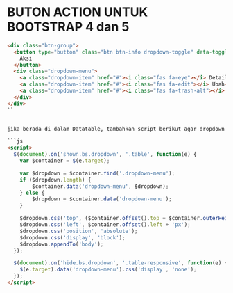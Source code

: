 # BUTON ACTION UNTUK BOOTSTRAP 4 dan 5 

```html
<div class="btn-group">
  <button type="button" class="btn btn-info dropdown-toggle" data-toggle="dropdown" data-boundary="viewport" aria-haspopup="true" aria-expanded="false">
    Aksi
  </button>
  <div class="dropdown-menu">
    <a class="dropdown-item" href="#"><i class="fas fa-eye"></i> Detail</a>
    <a class="dropdown-item" href="#"><i class="fas fa-edit"></i> Ubah</a>
    <a class="dropdown-item" href="#"><i class="fas fa-trash-alt"></i> Hapus</a>
  </div>
</div>
``


jika berada di dalam Datatable, tambahkan script berikut agar dropdown nya tampil keluar dari table

```js
<script>
  $(document).on('shown.bs.dropdown', '.table', function(e) {
    var $container = $(e.target);

    var $dropdown = $container.find('.dropdown-menu');
    if ($dropdown.length) {
        $container.data('dropdown-menu', $dropdown);
    } else {
        $dropdown = $container.data('dropdown-menu');
    }

    $dropdown.css('top', ($container.offset().top + $container.outerHeight()) + 'px');
    $dropdown.css('left', $container.offset().left + 'px');
    $dropdown.css('position', 'absolute');
    $dropdown.css('display', 'block');
    $dropdown.appendTo('body');
  });

  $(document).on('hide.bs.dropdown', '.table-responsive', function(e) {
    $(e.target).data('dropdown-menu').css('display', 'none');
  });
</script>
```